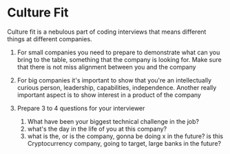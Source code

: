 # Culture Fit

Culture fit is a nebulous part of coding interviews that means different things at different companies.

1. For small companies you need to prepare to demonstrate what can you bring to the table, something that the company is looking for.
   Make sure that there is not miss alignment between you and the company

2. For big companies it's important to show that you're an intellectually curious person, leadership, capabilities, independence. Another really important aspect is to show interest in a product of the company

3. Prepare 3 to 4 questions for your interviewer
   1. What have been your biggest technical challenge in the job?
   2. what's the day in the life of you at this company?
   3. what is the, or is the company, gonna be doing x in the future?
      is this Cryptocurrency company, going to target, large banks in the future?

